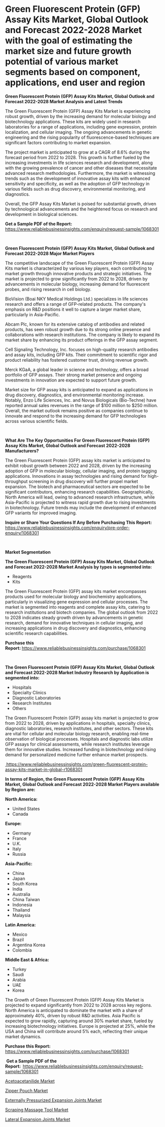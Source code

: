 <p><h1>Green Fluorescent Protein (GFP) Assay Kits Market, Global Outlook and Forecast 2022-2028 Market with the goal of estimating the market size and future growth potential of various market segments based on component, applications, end user and region</h1></p><p><strong>Green Fluorescent Protein (GFP) Assay Kits Market, Global Outlook and Forecast 2022-2028 Market Analysis and Latest Trends</strong></p>
<p><p>The Green Fluorescent Protein (GFP) Assay Kits Market is experiencing robust growth, driven by the increasing demand for molecular biology and biotechnology applications. These kits are widely used in research laboratories for a range of applications, including gene expression, protein localization, and cellular imaging. The ongoing advancements in genetic engineering and the rising popularity of fluorescence-based techniques are significant factors contributing to market expansion.</p><p>The project market is anticipated to grow at a CAGR of 8.6% during the forecast period from 2022 to 2028. This growth is further fueled by the increasing investments in life sciences research and development, along with the growing prevalence of cancer and other diseases that necessitate advanced research methodologies. Furthermore, the market is witnessing trends such as the development of innovative assay kits with enhanced sensitivity and specificity, as well as the adoption of GFP technology in various fields such as drug discovery, environmental monitoring, and diagnostics.</p><p>Overall, the GFP Assay Kits Market is poised for substantial growth, driven by technological advancements and the heightened focus on research and development in biological sciences.</p></p>
<p><strong>Get a Sample PDF of the Report:&nbsp;</strong> <a href="https://www.reliablebusinessinsights.com/enquiry/request-sample/1068301">https://www.reliablebusinessinsights.com/enquiry/request-sample/1068301</a></p>
<p>&nbsp;</p>
<p><strong>Green Fluorescent Protein (GFP) Assay Kits Market, Global Outlook and Forecast 2022-2028 Major Market Players</strong></p>
<p><p>The competitive landscape of the Green Fluorescent Protein (GFP) Assay Kits market is characterized by various key players, each contributing to market growth through innovative products and strategic initiatives. The market is projected to grow significantly from 2022 to 2028, driven by advancements in molecular biology, increasing demand for fluorescent probes, and rising research in cell biology.</p><p>BioVision (Boai NKY Medical Holdings Ltd.) specializes in life sciences research and offers a range of GFP-related products. The company's emphasis on R&D positions it well to capture a larger market share, particularly in Asia-Pacific.</p><p>Abcam Plc, known for its extensive catalog of antibodies and related products, has seen robust growth due to its strong online presence and collaborations with research institutions. The company is likely to expand its market share by enhancing its product offerings in the GFP assay segment.</p><p>Cell Signaling Technology, Inc. focuses on high-quality research antibodies and assay kits, including GFP kits. Their commitment to scientific rigor and product reliability has fostered customer trust, driving revenue growth.</p><p>Merck KGaA, a global leader in science and technology, offers a broad portfolio of GFP assays. Their strong market presence and ongoing investments in innovation are expected to support future growth.</p><p>Market size for GFP assay kits is anticipated to expand as applications in drug discovery, diagnostics, and environmental monitoring increase. Notably, Enzo Life Sciences, Inc. and Novus Biologicals (Bio-Techne) have reported annual sales revenues in the range of $100 million to $250 million. Overall, the market outlook remains positive as companies continue to innovate and respond to the increasing demand for GFP technologies across various scientific fields.</p></p>
<p>&nbsp;</p>
<p><strong>What Are The Key Opportunities For Green Fluorescent Protein (GFP) Assay Kits Market, Global Outlook and Forecast 2022-2028 Manufacturers?</strong></p>
<p><p>The Green Fluorescent Protein (GFP) assay kits market is anticipated to exhibit robust growth between 2022 and 2028, driven by the increasing adoption of GFP in molecular biology, cellular imaging, and protein tagging applications. Innovations in assay technologies and rising demand for high-throughput screening in drug discovery will further propel market expansion. The biotech and pharmaceutical sectors are expected to be significant contributors, enhancing research capabilities. Geographically, North America will lead, owing to advanced research infrastructure, while Asia-Pacific is projected to witness rapid growth due to rising investments in biotechnology. Future trends may include the development of enhanced GFP variants for improved imaging.</p></p>
<p><strong>Inquire or Share Your Questions If Any Before Purchasing This Report:</strong> <a href="https://www.reliablebusinessinsights.com/enquiry/pre-order-enquiry/1068301">https://www.reliablebusinessinsights.com/enquiry/pre-order-enquiry/1068301</a></p>
<p>&nbsp;</p>
<p><strong>Market Segmentation</strong></p>
<p><strong>The Green Fluorescent Protein (GFP) Assay Kits Market, Global Outlook and Forecast 2022-2028 Market Analysis by types is segmented into:</strong></p>
<p><ul><li>Reagents</li><li>Kits</li></ul></p>
<p><p>The Green Fluorescent Protein (GFP) assay kits market encompasses products used for molecular biology and biochemistry applications, particularly in visualizing gene expression and cellular processes. The market is segmented into reagents and complete assay kits, catering to research institutions and biotech companies. The global outlook from 2022 to 2028 indicates steady growth driven by advancements in genetic research, demand for innovative techniques in cellular imaging, and increasing applications in drug discovery and diagnostics, enhancing scientific research capabilities.</p></p>
<p><strong>Purchase this Report:&nbsp;</strong><a href="https://www.reliablebusinessinsights.com/purchase/1068301">https://www.reliablebusinessinsights.com/purchase/1068301</a></p>
<p>&nbsp;</p>
<p><strong>The Green Fluorescent Protein (GFP) Assay Kits Market, Global Outlook and Forecast 2022-2028 Market Industry Research by Application is segmented into:</strong></p>
<p><ul><li>Hospitals</li><li>Specialty Clinics</li><li>Diagnostic Laboratories</li><li>Research Institutes</li><li>Others</li></ul></p>
<p><p>The Green Fluorescent Protein (GFP) assay kits market is projected to grow from 2022 to 2028, driven by applications in hospitals, specialty clinics, diagnostic laboratories, research institutes, and other sectors. These kits are vital for cellular and molecular biology research, enabling real-time observation of biological processes. Hospitals and diagnostic labs utilize GFP assays for clinical assessments, while research institutes leverage them for innovative studies. Increased funding in biotechnology and rising demand for personalized medicine further enhance market prospects.</p></p>
<p><a href="https://www.reliablebusinessinsights.com/green-fluorescent-protein-assay-kits-market-in-global-r1068301">&nbsp;https://www.reliablebusinessinsights.com/green-fluorescent-protein-assay-kits-market-in-global-r1068301</a></p>
<p><strong>In terms of Region, the Green Fluorescent Protein (GFP) Assay Kits Market, Global Outlook and Forecast 2022-2028 Market Players available by Region are:</strong></p>
<p>
    <p> <strong> North America: </strong>
        <ul>
            <li>United States</li>
            <li>Canada</li>
        </ul>
        </p> 
    <p> <strong> Europe: </strong>
        <ul>
            <li>Germany</li>
            <li>France</li>
            <li>U.K.</li>
            <li>Italy</li>
            <li>Russia</li>
        </ul>
        </p> 
    <p> <strong> Asia-Pacific: </strong>
        <ul>
            <li>China</li>
            <li>Japan</li>
            <li>South Korea</li>
            <li>India</li>
            <li>Australia</li>
            <li>China Taiwan</li>
            <li>Indonesia</li>
            <li>Thailand</li>
            <li>Malaysia</li>
        </ul>
        </p> 
    <p> <strong> Latin America: </strong>
        <ul>
            <li>Mexico</li>
            <li>Brazil</li>
            <li>Argentina Korea</li>
            <li>Colombia</li>
        </ul>
        </p> 
    <p> <strong> Middle East & Africa: </strong>
        <ul>
            <li>Turkey</li>
            <li>Saudi</li>
            <li>Arabia</li>
            <li>UAE</li>
            <li>Korea</li>
        </ul>
    </p>
    </p>
<p><p>The Growth of Green Fluorescent Protein (GFP) Assay Kits Market is projected to expand significantly from 2022 to 2028 across key regions. North America is anticipated to dominate the market with a share of approximately 40%, driven by robust R&D activities. Asia Pacific is expected to grow rapidly, capturing around 30% market share, fueled by increasing biotechnology initiatives. Europe is projected at 25%, while the USA and China will contribute around 5% each, reflecting their unique market dynamics.</p></p>
<p><strong>Purchase this Report: </strong><a href="https://www.reliablebusinessinsights.com/purchase/1068301">https://www.reliablebusinessinsights.com/purchase/1068301</a></p>
<p>&nbsp;<strong>Get a Sample PDF of the Report:&nbsp;&nbsp;</strong><a href="https://www.reliablebusinessinsights.com/enquiry/request-sample/1068301">https://www.reliablebusinessinsights.com/enquiry/request-sample/1068301</a></p>
<p><strong></strong></p>
<p><p><a href="https://issuu.com/reportprime-2/docs/acetoacetanilide-market-size-2030.p_f95be98fccdf43">Acetoacetanilide Market</a></p><p><a href="https://issuu.com/reportprime-2/docs/zipper-pouch-market-size-2030.pptx_de87429c4fb437">Zipper Pouch Market</a></p><p><a href="https://www.linkedin.com/pulse/externally-pressurized-expansion-joints-market-analysis-o3xhf?trackingId=aaUFU3zyRf2TM%2BQX%2FPVecQ%3D%3D">Externally Pressurized Expansion Joints Market</a></p><p><a href="https://medium.com/@sakatikimasho/the-scraping-massage-tool-market-industry-provides-a-comprehensive-and-current-analysis-of-the-68760a70c4ae">Scraping Massage Tool Market</a></p><p><a href="https://www.linkedin.com/pulse/global-lateral-expansion-joints-industry-analysis-share-birxf?trackingId=NqT3nmxvRQW6uCCaDRPS%2FA%3D%3D">Lateral Expansion Joints Market</a></p></p>